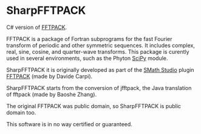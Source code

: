 # SharpFFTPACK
C# version of [FFTPACK](http://www.netlib.org/fftpack/).

FFTPACK is a package of Fortran subprograms for the fast Fourier transform of periodic and other symmetric sequences. It includes complex, real, sine, cosine, and quarter-wave transforms. This package is curently used in several environments, such as the Phyton [SciPy](http://docs.scipy.org/doc/scipy/reference/fftpack.html) module.

SharpFFTPACK it is originally developed as part of the [SMath Studio](http://smath.info/) plugin [FFTPACK](http://en.smath.info/forum/yaf_postst7230_FFTPACK.aspx) (made by Davide Carpi).

SharpFFTPACK starts from the conversion of jfftpack, the Java translation of fftpack (made by Baoshe Zhang).

The original FFTPACK was public domain, so SharpFFTPACK is public domain too.

This software is in no way certified or guaranteed.
